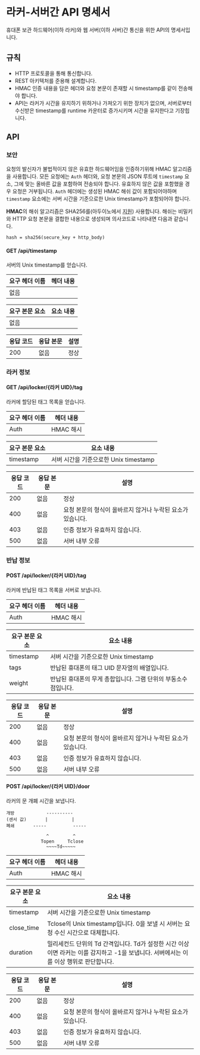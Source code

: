 # 라커-서버간 API 명세서
휴대폰 보관 하드웨어(이하 라커)와 웹 서버(이하 서버)간 통신을 위한 API의 명세서입니다.

## 규칙
- HTTP 프로토콜을 통해 통신합니다.
- REST 아키텍처를 준용해 설계합니다.
- HMAC 인증 내용을 담은 헤더와 요청 본문이 존재할 시 timestamp를 같이 전송해야 합니다.
- API는 라커가 시간을 유지하기 위하거나 가져오기 위한 장치가 없으며, 서버로부터 수신받은 timestamp를 runtime 카운터로 증가시키며 시간을 유지한다고 기장힙니다.

## API
### 보안
요청의 발신자가 불법적이지 않은 유효한 하드웨어임을 인증하기위해 HMAC 알고리즘을 사용합니다.
모든 요청에는 `Auth` 헤더와, 요청 본문의 JSON 루트에 `timestamp` 요소, 그에 맞는 올바른 값을 포함하여 전송되야 합니다. 유효하지 않은 값을 포함했을 경우 요청은 거부됩니다. 
`Auth` 헤더에는 생성된 HMAC 해쉬 값이 포함되어야하며 `timestamp` 요소에는 서버 시간을 기준으로한 Unix timestamp가 포함되어야 합니다. 

**HMAC**의 해쉬 알고리즘은 SHA256를(아두이노에서 [지원](https://rweather.github.io/arduinolibs/classSHA256.html)) 사용합니다. 
해쉬는 비밀키와 HTTP 요청 본문을 결합한 내용으로 생성되며 의사코드로 나타내면 다음과 같습니다.
```
hash = sha256(secure_key + http_body)
```

#### GET /api/timestamp
서버의 Unix timestamp를 얻습니다.

|요구 헤더 이름|헤더 내용|
|--|---|
|없음||

|요구 본문 요소|요소 내용|
|--|---|
|없음||

|응답 코드|응답 본문|설명|
|--|---|---|
|200|없음|정상|

### 라커 정보
#### GET /api/locker/{라커 UID}/tag
라커에 할당된 태그 목록을 얻습니다.

|요구 헤더 이름|헤더 내용|
|--|---|
|Auth|HMAC 해시|

|요구 본문 요소|요소 내용|
|--|---|
|timestamp|서버 시간을 기준으로한 Unix timestamp|

|응답 코드|응답 본문|설명|
|--|---|---|
|200|없음|정상|
|400|없음|요청 본문의 형식이 올바르지 않거나 누락된 요소가 있습니다.|
|403|없음|인증 정보가 유효하지 않습니다.|
|500|없음|서버 내부 오류|

### 반납 정보
#### POST /api/locker/{라커 UID}/tag
라커에 반납된 태그 목록을 서버로 보냅니다.

|요구 헤더 이름|헤더 내용|
|--|---|
|Auth|HMAC 해시|

|요구 본문 요소|요소 내용|
|--|---|
|timestamp|서버 시간을 기준으로한 Unix timestamp|
|tags|반납된 휴대폰의 태그 UID 문자열의 배열입니다.|
|weight|반납된 휴대폰의 무게 총합입니다. 그램 단위의 부동소수점입니다.|

|응답 코드|응답 본문|설명|
|--|---|---|
|200|없음|정상|
|400|없음|요청 본문의 형식이 올바르지 않거나 누락된 요소가 있습니다.|
|403|없음|인증 정보가 유효하지 않습니다.|
|500|없음|서버 내부 오류|

#### POST /api/locker/{라커 UID}/door
라커의 문 개폐 시간을 보냅니다.

```
개방            ----------
(센서 값)       |         |
폐쇄       -----          -----

               ^         ^
             Topen     Tclose
               ~~~~Td~~~~~
```

|요구 헤더 이름|헤더 내용|
|--|---|
|Auth|HMAC 해시|

|요구 본문 요소|요소 내용|
|--|---|
|timestamp|서버 시간을 기준으로한 Unix timestamp|
|close_time|Tclose의 Unix timestamp입니다. 0을 보낼 시 서버는 요청 수신 시간으로 대체합니다.|
|duration|밀리세컨드 단위의 Td 간격입니다. Td가 설정한 시간 이상이면 라커는 이를 감지하고 -1을 보냅니다. 서버에서는 이를 이상 행위로 판단합니다.|

|응답 코드|응답 본문|설명|
|--|---|---|
|200|없음|정상|
|400|없음|요청 본문의 형식이 올바르지 않거나 누락된 요소가 있습니다.|
|403|없음|인증 정보가 유효하지 않습니다.|
|500|없음|서버 내부 오류|
